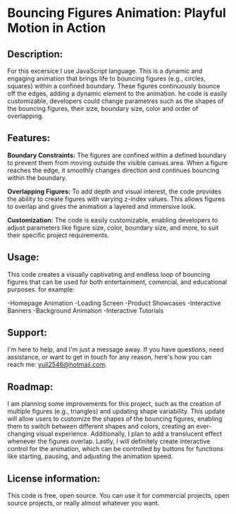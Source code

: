 
# Bouncing Figures Animation: Playful Motion in Action

## Description:

For this excersice I  use JavaScript language. This is a dynamic and engaging animation that brings life to bouncing figures (e.g., circles, squares) within a confined boundary. These figures continuously bounce off the edges, adding a dynamic element to the animation. he code is easily customizable, developers  could change parametres such as the shapes of the bouncing figures, their size, boundary size, color and order of overlapping.

## Features:

**Boundary Constraints:** The figures are confined within a defined boundary to prevent them from moving outside the visible canvas area. When a figure reaches the edge, it smoothly changes direction and continues bouncing within the boundary.

**Overlapping Figures:** To add depth and visual interest, the code provides the ability to create figures with varying z-index values. This allows figures to overlap and gives the animation a layered and immersive look.

**Customization:** The code is easily customizable, enabling developers to adjust parameters like figure size, color, boundary size, and more, to suit their specific project requirements.

## Usage:

This code creates a visually captivating and endless loop of bouncing figures that can be used for both entertainment, comercial, and educational purposes. for example:

-Homepage Animation
-Loading Screen
-Product Showcases
-Interactive Banners
-Background Animation
-Interactive Tutorials

## Support:

I'm here to help, and I'm just a message away. If you have questions, need assistance, or want to get in touch for any reason, here's how you can reach me: <yuli2546@hotmail.com>.

## Roadmap:

I am planning some improvements for this project, such as the creation of multiple figures (e.g., triangles) and updating shape variability. This update will allow users to customize the shapes of the bouncing figures, enabling them to switch between different shapes and colors, creating an ever-changing visual experience. Additionally, I plan to add a translucent effect whenever the figures overlap. Lastly, I will definitely create interactive control for the animation, which can be controlled by buttons for functions like starting, pausing, and adjusting the animation speed.

## License information: 

This code is free, open source. You can use it for commercial projects, open source projects, or really almost whatever you want.
